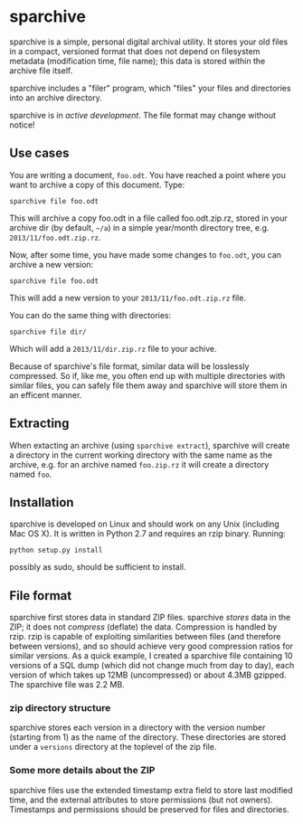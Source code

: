 sparchive
=========

sparchive is a simple, personal digital archival utility. It stores
your old files in a compact, versioned format that does not depend on
filesystem metadata (modification time, file name); this data is
stored within the archive file itself.

sparchive includes a "filer" program, which "files" your files and
directories into an archive directory.

sparchive is in *active development*. The file format may change without
notice!

Use cases
---------

You are writing a document, `foo.odt`. You have reached a point where
you want to archive a copy of this document. Type:

    sparchive file foo.odt

This will archive a copy foo.odt in a file called foo.odt.zip.rz,
stored in your archive dir (by default, `~/a`) in a simple year/month
directory tree, e.g. `2013/11/foo.odt.zip.rz`.

Now, after some time, you have made some changes to `foo.odt`, you can
archive a new version:

    sparchive file foo.odt

This will add a new version to your `2013/11/foo.odt.zip.rz` file.

You can do the same thing with directories:

    sparchive file dir/

Which will add a `2013/11/dir.zip.rz` file to your achive.

Because of sparchive's file format, similar data will be losslessly
compressed. So if, like me, you often end up with multiple directories
with similar files, you can safely file them away and sparchive will
store them in an efficent manner.

Extracting
----------

When extacting an archive (using `sparchive extract`), sparchive will
create a directory in the current working directory with the same name
as the archive, e.g. for an archive named `foo.zip.rz` it will create
a directory named `foo`. 

Installation
------------

sparchive is developed on Linux and should work on any Unix (including
Mac OS X). It is written in Python 2.7 and requires an rzip binary.
Running:

    python setup.py install

possibly as sudo, should be sufficient to install.

File format
-----------

sparchive first stores data in standard ZIP files. sparchive *stores*
data in the ZIP; it does not *compress* (deflate) the data.
Compression is handled by rzip. rzip is capable of exploiting
similarities between files (and therefore between versions), and so
should achieve very good compression ratios for similar versions. As a
quick example, I created a sparchive file containing 10 versions of a
SQL dump (which did not change much from day to day), each version of
which takes up 12MB (uncompressed) or about 4.3MB gzipped. The
sparchive file was 2.2 MB.

### zip directory structure ###

sparchive stores each version in a directory with the version number
(starting from 1) as the name of the directory. These directories are
stored under a `versions` directory at the toplevel of the zip file.

### Some more details about the ZIP ###

sparchive files use the extended timestamp extra field to store last
modified time, and the external attributes to store permissions (but
not owners). Timestamps and permissions should be preserved for files
and directories.
